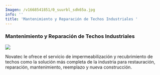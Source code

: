 ```yaml
---
Imagen: /v1668541851/0_suurbl_sdk65a.jpg
info: ''
title: 'Mantenimiento y Reparación de Techos Industriales '
---
```




### Mantenimiento y Reparación de Techos Industriales

![](https://res.cloudinary.com/novatec/v1668541851/0_suurbl_sdk65a.jpg)

Novatec le ofrece el servicio de impermeabilización y recubrimiento de techos como la solución más completa de la industria para restauración, reparación, mantenimiento, reemplazo y nueva construcción.
